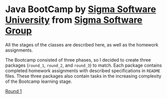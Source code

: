 # Java BootCamp by [Sigma Software University](https://university.sigma.software/en/) from [Sigma Software Group](https://sigma.software/)

All the stages of the classes are described here, as well as the homework assignments.

The Bootcamp consisted of three phases, so I decided to create three packages (`round_1`, `round_2`, and `round_3`) to match.
Each package contains completed homework assignments with described specifications in `README` files.
These three packages also contain tasks in the increasing complexity of the Bootcamp learning stage.

[Round 1](src/main/java/round_1/README.md)